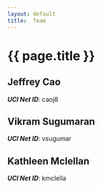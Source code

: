 ```yaml
---
layout: default
title:  Team
---
```


# {{ page.title }}


## Jeffrey Cao
***UCI Net ID***: caoj8

## Vikram Sugumaran
***UCI Net ID***: vsugumar

## Kathleen Mclellan
***UCI Net ID***: kmclella
